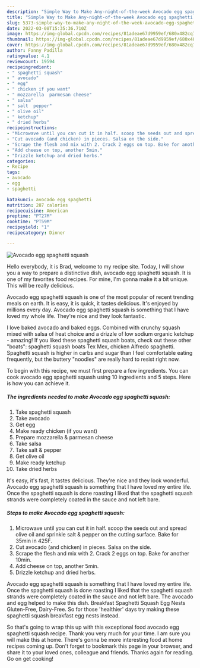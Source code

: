 ```yaml
---
description: "Simple Way to Make Any-night-of-the-week Avocado egg spaghetti squash"
title: "Simple Way to Make Any-night-of-the-week Avocado egg spaghetti squash"
slug: 5373-simple-way-to-make-any-night-of-the-week-avocado-egg-spaghetti-squash
date: 2022-03-08T15:35:36.710Z
image: https://img-global.cpcdn.com/recipes/81adeae67d9959ef/680x482cq70/avocado-egg-spaghetti-squash-recipe-main-photo.jpg
thumbnail: https://img-global.cpcdn.com/recipes/81adeae67d9959ef/680x482cq70/avocado-egg-spaghetti-squash-recipe-main-photo.jpg
cover: https://img-global.cpcdn.com/recipes/81adeae67d9959ef/680x482cq70/avocado-egg-spaghetti-squash-recipe-main-photo.jpg
author: Fanny Padilla
ratingvalue: 4.1
reviewcount: 19594
recipeingredient:
- " spaghetti squash"
- " avocado"
- " egg"
- " chicken if you want"
- " mozzarella  parmesan cheese"
- " salsa"
- " salt  pepper"
- " olive oil"
- " ketchup"
- " dried herbs"
recipeinstructions:
- "Microwave until you can cut it in half. scoop the seeds out and spread olive oil and sprinkle salt &amp; pepper on the cutting surface. Bake for 35min in 425F."
- "Cut avocado (and chicken) in pieces. Salsa on the side."
- "Scrape the flesh and mix with 2. Crack 2 eggs on top. Bake for another 10min."
- "Add cheese on top, another 5min."
- "Drizzle ketchup and dried herbs."
categories:
- Recipe
tags:
- avocado
- egg
- spaghetti

katakunci: avocado egg spaghetti 
nutrition: 287 calories
recipecuisine: American
preptime: "PT27M"
cooktime: "PT59M"
recipeyield: "1"
recipecategory: Dinner

---
```



![Avocado egg spaghetti squash](https://img-global.cpcdn.com/recipes/81adeae67d9959ef/680x482cq70/avocado-egg-spaghetti-squash-recipe-main-photo.jpg)

Hello everybody, it is Brad, welcome to my recipe site. Today, I will show you a way to prepare a distinctive dish, avocado egg spaghetti squash. It is one of my favorites food recipes. For mine, I'm gonna make it a bit unique. This will be really delicious.

Avocado egg spaghetti squash is one of the most popular of recent trending meals on earth. It is easy, it is quick, it tastes delicious. It's enjoyed by millions every day. Avocado egg spaghetti squash is something that I have loved my whole life. They're nice and they look fantastic.

I love baked avocado and baked eggs. Combined with crunchy squash mixed with salsa of heat choice and a drizzle of low sodium organic ketchup - amazing! If you liked these spaghetti squash boats, check out these other &#34;boats&#34;: spaghetti squash boats Tex Mex, chicken Alfredo spaghetti. Spaghetti squash is higher in carbs and sugar than I feel comfortable eating frequently, but the buttery &#34;noodles&#34; are really hard to resist right now.


To begin with this recipe, we must first prepare a few ingredients. You can cook avocado egg spaghetti squash using 10 ingredients and 5 steps. Here is how you can achieve it.

<!--inarticleads1-->

##### The ingredients needed to make Avocado egg spaghetti squash:

1. Take  spaghetti squash
1. Take  avocado
1. Get  egg
1. Make ready  chicken (if you want)
1. Prepare  mozzarella &amp; parmesan cheese
1. Take  salsa
1. Take  salt &amp; pepper
1. Get  olive oil
1. Make ready  ketchup
1. Take  dried herbs


It&#39;s easy, it&#39;s fast, it tastes delicious. They&#39;re nice and they look wonderful. Avocado egg spaghetti squash is something that I have loved my entire life. Once the spaghetti squash is done roasting I liked that the spaghetti squash strands were completely coated in the sauce and not left bare. 

<!--inarticleads2-->

##### Steps to make Avocado egg spaghetti squash:

1. Microwave until you can cut it in half. scoop the seeds out and spread olive oil and sprinkle salt &amp; pepper on the cutting surface. Bake for 35min in 425F.
1. Cut avocado (and chicken) in pieces. Salsa on the side.
1. Scrape the flesh and mix with 2. Crack 2 eggs on top. Bake for another 10min.
1. Add cheese on top, another 5min.
1. Drizzle ketchup and dried herbs.


Avocado egg spaghetti squash is something that I have loved my entire life. Once the spaghetti squash is done roasting I liked that the spaghetti squash strands were completely coated in the sauce and not left bare. The avocado and egg helped to make this dish. Breakfast Spaghetti Squash Egg Nests Gluten-Free, Dairy-Free. So for those &#39;healthier&#39; days try making these spaghetti squash breakfast egg nests instead. 

So that's going to wrap this up with this exceptional food avocado egg spaghetti squash recipe. Thank you very much for your time. I am sure you will make this at home. There's gonna be more interesting food at home recipes coming up. Don't forget to bookmark this page in your browser, and share it to your loved ones, colleague and friends. Thanks again for reading. Go on get cooking!
